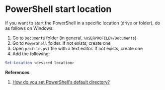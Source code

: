 
# PowerShell start location

If you want to start the PowerShell in a specific location (drive or folder), do as follows on Windows:

1. Go to `Documents` folder (in general, `%USERPROFILE%/Documents`)
2. Go to `PowerShell` folder. If not exists, create one
3. Open `profile.ps1` file with a text editor. If not exists, create one
4. Add the following:

```powershell
Set-Location <desired location>
```

**References**

1. [How do you set PowerShell's default directory?](https://stackoverflow.com/questions/32069265/how-do-you-set-powershells-default-directory)
